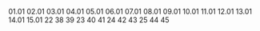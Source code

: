 01.01
02.01
03.01
04.01
05.01
06.01
07.01
08.01
09.01
10.01
11.01
12.01 
13.01
14.01
15.01
22 38 39
23 40 41
24 42 43
25 44 45

